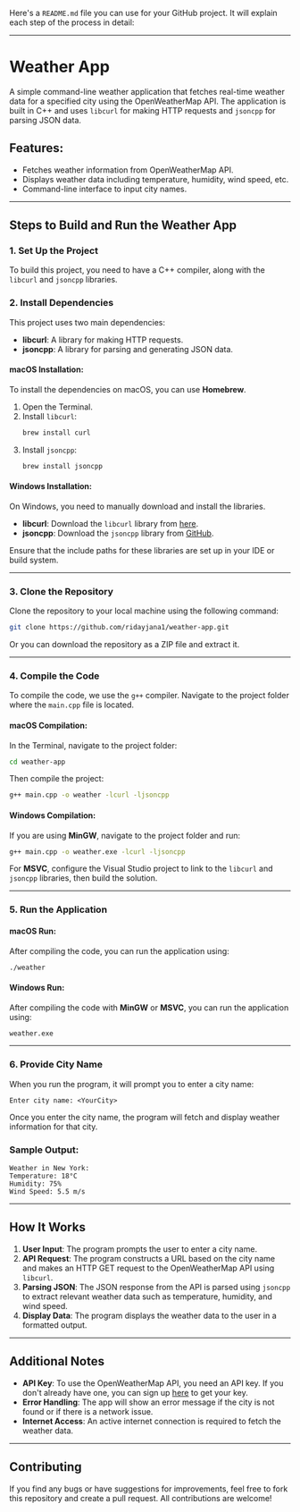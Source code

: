 Here's a `README.md` file you can use for your GitHub project. It will explain each step of the process in detail:

---

# Weather App

A simple command-line weather application that fetches real-time weather data for a specified city using the OpenWeatherMap API. The application is built in C++ and uses `libcurl` for making HTTP requests and `jsoncpp` for parsing JSON data.

## Features:
- Fetches weather information from OpenWeatherMap API.
- Displays weather data including temperature, humidity, wind speed, etc.
- Command-line interface to input city names.

---

## **Steps to Build and Run the Weather App**

### **1. Set Up the Project**

To build this project, you need to have a C++ compiler, along with the `libcurl` and `jsoncpp` libraries.

### **2. Install Dependencies**

This project uses two main dependencies:
- **libcurl**: A library for making HTTP requests.
- **jsoncpp**: A library for parsing and generating JSON data.

#### **macOS Installation:**
To install the dependencies on macOS, you can use **Homebrew**.

1. Open the Terminal.
2. Install `libcurl`:
   ```bash
   brew install curl
   ```
3. Install `jsoncpp`:
   ```bash
   brew install jsoncpp
   ```

#### **Windows Installation:**
On Windows, you need to manually download and install the libraries.

- **libcurl**: Download the `libcurl` library from [here](https://curl.haxx.se/download.html).
- **jsoncpp**: Download the `jsoncpp` library from [GitHub](https://github.com/open-source-parsers/jsoncpp).

Ensure that the include paths for these libraries are set up in your IDE or build system.

---

### **3. Clone the Repository**

Clone the repository to your local machine using the following command:

```bash
git clone https://github.com/ridayjana1/weather-app.git
```

Or you can download the repository as a ZIP file and extract it.

---

### **4. Compile the Code**

To compile the code, we use the `g++` compiler. Navigate to the project folder where the `main.cpp` file is located.

#### **macOS Compilation:**
In the Terminal, navigate to the project folder:
```bash
cd weather-app
```
Then compile the project:
```bash
g++ main.cpp -o weather -lcurl -ljsoncpp
```

#### **Windows Compilation:**
If you are using **MinGW**, navigate to the project folder and run:
```bash
g++ main.cpp -o weather.exe -lcurl -ljsoncpp
```

For **MSVC**, configure the Visual Studio project to link to the `libcurl` and `jsoncpp` libraries, then build the solution.

---

### **5. Run the Application**

#### **macOS Run:**
After compiling the code, you can run the application using:
```bash
./weather
```

#### **Windows Run:**
After compiling the code with **MinGW** or **MSVC**, you can run the application using:
```bash
weather.exe
```

---

### **6. Provide City Name**

When you run the program, it will prompt you to enter a city name:
```text
Enter city name: <YourCity>
```
Once you enter the city name, the program will fetch and display weather information for that city.

### **Sample Output:**
```
Weather in New York:
Temperature: 18°C
Humidity: 75%
Wind Speed: 5.5 m/s
```

---

## **How It Works**

1. **User Input**: The program prompts the user to enter a city name.
2. **API Request**: The program constructs a URL based on the city name and makes an HTTP GET request to the OpenWeatherMap API using `libcurl`.
3. **Parsing JSON**: The JSON response from the API is parsed using `jsoncpp` to extract relevant weather data such as temperature, humidity, and wind speed.
4. **Display Data**: The program displays the weather data to the user in a formatted output.

---

## **Additional Notes**

- **API Key**: To use the OpenWeatherMap API, you need an API key. If you don't already have one, you can sign up [here](https://openweathermap.org/api) to get your key.
- **Error Handling**: The app will show an error message if the city is not found or if there is a network issue.
- **Internet Access**: An active internet connection is required to fetch the weather data.

---

## **Contributing**

If you find any bugs or have suggestions for improvements, feel free to fork this repository and create a pull request. All contributions are welcome!

